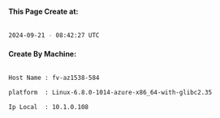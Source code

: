 
   
#### This Page Create at:

```bash

2024-09-21 - 08:42:27 UTC

```

#### Create By Machine:

```bash

Host Name : fv-az1538-584

platform  : Linux-6.8.0-1014-azure-x86_64-with-glibc2.35

Ip Local  : 10.1.0.108

```

